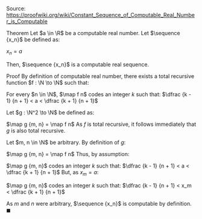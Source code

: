 # 

Source: https://proofwiki.org/wiki/Constant_Sequence_of_Computable_Real_Number_is_Computable

Theorem
Let $a \in \R$ be a computable real number.
Let $\sequence {x_n}$ be defined as:

$x_n = a$

Then, $\sequence {x_n}$ is a computable real sequence.


Proof
By definition of computable real number, there exists a total recursive function $f : \N \to \N$ such that:

For every $n \in \N$, $\map f n$ codes an integer $k$ such that:
$\dfrac {k - 1} {n + 1} < a < \dfrac {k + 1} {n + 1}$

Let $g : \N^2 \to \N$ be defined as:

$\map g {m, n} = \map f n$
As $f$ is total recursive, it follows immediately that $g$ is also total recursive.

Let $m, n \in \N$ be arbitrary.
By definition of $g$:

$\map g {m, n} = \map f n$
Thus, by assumption:

$\map g {m, n}$ codes an integer $k$ such that:
$\dfrac {k - 1} {n + 1} < a < \dfrac {k + 1} {n + 1}$
But, as $x_m = a$:

$\map g {m, n}$ codes an integer $k$ such that:
$\dfrac {k - 1} {n + 1} < x_m < \dfrac {k + 1} {n + 1}$

As $m$ and $n$ were arbitrary, $\sequence {x_n}$ is computable by definition.
$\blacksquare$





